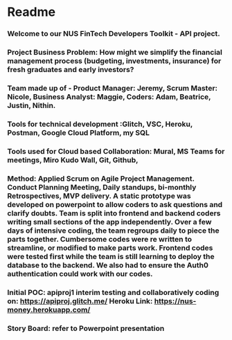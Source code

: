 # Readme
### Welcome to our NUS FinTech Developers Toolkit - API project.

### Project Business Problem: How might we simplify the financial management process (budgeting, investments, insurance) for fresh graduates and early investors? 
### Team made up of - Product Manager: Jeremy, Scrum Master: Nicole, Business Analyst: Maggie, Coders: Adam, Beatrice, Justin, Nithin.
### Tools for technical development :Glitch, VSC, Heroku, Postman, Google Cloud Platform, my SQL
### Tools used for Cloud based Collaboration: Mural, MS Teams for meetings, Miro Kudo Wall, Git, Github, 
### Method: Applied Scrum on Agile Project Management. Conduct Planning Meeting, Daily standups, bi-monthly Retrospectives, MVP delivery. A static prototype was developed on powerpoint to allow coders to ask questions and clarify doubts. Team is split into frontend and backend coders writing small sections of the app independently. Over a few days of intensive coding, the team regroups daily to piece the parts together. Cumbersome codes were re written to streamline, or modified to make parts work. Frontend codes were tested first while the team is still learning to deploy the database to the backend. We also had to ensure the Auth0 authentication could work with our codes.
### Initial POC: apiproj1 interim testing and collaboratively coding on: https://apiproj.glitch.me/ Heroku Link: https://nus-money.herokuapp.com/
### Story Board: refer to Powerpoint presentation
